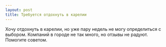 ```yaml
---
layout: post 
title: Требуется отдохнуть в карелии 
--- 
```

Хочу отдохнуть в карелии, но уже пару недель не могу определиться с выбором. Компаний в городе не так много, но отзывы не радуют. Помогите советом.